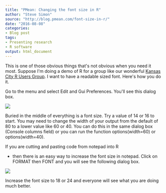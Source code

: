 ```yaml
---
title: "PMean: Changing the font size in R"
author: "Steve Simon"
source: "http://blog.pmean.com/font-size-in-r/"
date: "2016-08-08"
categories:
- Blog post
tags:
- Presenting research
- R software
output: html_document
---
```


This is one of those obvious things that's not obvious when you need it
most. Suppose I'm doing a demo of R for a group like our wonderful
[Kansas City R Users
Group](http://www.meetup.com/Kansas-City-R-Users-Group/). I want to have
a readable sized font. Here's how you do it.

<!---More--->

Go to the menu and select Edit and Gui Preferences. You'll see this
dialog box.

![](http://www.pmean.com/new-images/16/font-size-in-r01.png)



Buried in the middle of everything is a font size. Try a value of 14 or
16 to start. You may need to change the width of your output from the
default of 80 to a lower value like 60 or 40. You can do this in the
same dialog box (Console columns field) or you can run the function
options(width=60) or options(width=40).

If you are cutting and pasting code from notepad into R
- then there is
an easy way to increase the font size in notepad. Click on FORMAT then
FONT and you will see the following dialog box.

![](http://www.pmean.com/new-images/16/font-size-in-r02.png)



Increase the font size to 18 or 24 and everyone will see what you are
doing much better.



